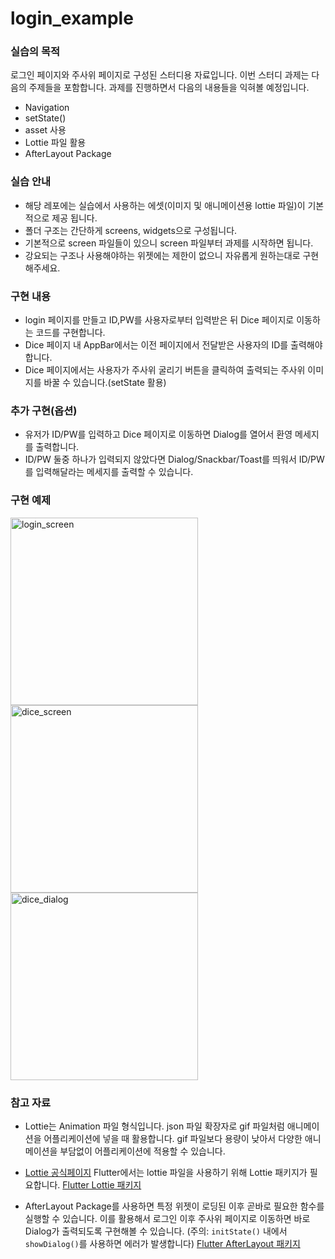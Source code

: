 # login_example

### 실습의 목적 
로그인 페이지와 주사위 페이지로 구성된 스터디용 자료입니다. 이번 스터디 과제는 다음의 주제들을 포함합니다. 과제를 진행하면서 다음의 내용들을 익혀볼 예정입니다.
- Navigation 
- setState()
- asset 사용
- Lottie 파일 활용
- AfterLayout Package

### 실습 안내
- 해당 레포에는 실습에서 사용하는 에셋(이미지 및 애니메이션용 lottie 파일)이 기본적으로 제공 됩니다.
- 폴더 구조는 간단하게 screens, widgets으로 구성됩니다.
- 기본적으로 screen 파일들이 있으니 screen 파일부터 과제를 시작하면 됩니다.
- 강요되는 구조나 사용해야하는 위젯에는 제한이 없으니 자유롭게 원하는대로 구현해주세요.

### 구현 내용
- login 페이지를 만들고 ID,PW를 사용자로부터 입력받은 뒤 Dice 페이지로 이동하는 코드를 구현합니다.
- Dice 페이지 내 AppBar에서는 이전 페이지에서 전달받은 사용자의 ID를 출력해야합니다.
- Dice 페이지에서는 사용자가 주사위 굴리기 버튼을 클릭하여 출력되는 주사위 이미지를 바꿀 수 있습니다.(setState 활용)

### 추가 구현(옵션)
- 유저가 ID/PW를 입력하고 Dice 페이지로 이동하면 Dialog를 열어서 환영 메세지를 출력합니다.
- ID/PW 둘중 하나가 입력되지 않았다면 Dialog/Snackbar/Toast를 띄워서 ID/PW를 입력해달라는 메세지를 출력할 수 있습니다.

### 구현 예제
<img width="300" alt="login_screen" src="https://github.com/pendant-k/flutter-login-study/assets/54224868/65950c67-b527-4d69-9be4-08d339d75759">

<img width="300" alt="dice_screen" src="https://github.com/pendant-k/flutter-login-study/assets/54224868/156e2d06-dc3d-40a1-95e7-80d65d44c633">

<img width="300" alt="dice_dialog" src="https://github.com/pendant-k/flutter-login-study/assets/54224868/5dba355d-0b2a-4b28-8c10-bab46ae04ae0">

### 참고 자료
- Lottie는 Animation 파일 형식입니다. json 파일 확장자로 gif 파일처럼 애니메이션을 어플리케이션에 넣을 때 활용합니다.
gif 파일보다 용량이 낮아서 다양한 애니메이션을 부담없이 어플리케이션에 적용할 수 있습니다.
- [Lottie 공식페이지](https://airbnb.io/lottie/#/)
Flutter에서는 lottie 파일을 사용하기 위해 Lottie 패키지가 필요합니다.
[Flutter Lottie 패키지](https://pub.dev/packages/lottie)

- AfterLayout Package를 사용하면 특정 위젯이 로딩된 이후 곧바로 필요한 함수를 실행할 수 있습니다. 이를 활용해서 로그인 이후 주사위 페이지로 이동하면 바로 Dialog가 출력되도록 구현해볼 수 있습니다. (주의: `initState()` 내에서 `showDialog()`를 사용하면 에러가 발생합니다)
[Flutter AfterLayout 패키지](https://pub.dev/packages/after_layout)
